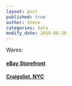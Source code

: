 ```yaml
---
layout: post
published: true
author: Steve
categories: Sale
modify_date: 2019-06-10 
---
```

Wares: 
#### [eBay Storefront](https://www.ebay.com/usr/dinosaurwarlordz)
#### [Craigslist, NYC](https://newyork.craigslist.org/search/sss?userid=47919696)
